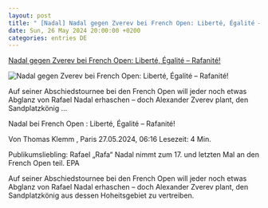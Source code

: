 ```yaml
---
layout: post
title: " [Nadal] Nadal gegen Zverev bei French Open: Liberté, Égalité – Rafanité!"
date: Sun, 26 May 2024 20:00:00 +0200
categories: entries DE
---
```

[Nadal gegen Zverev bei French Open: Liberté, Égalité – Rafanité!](https://www.faz.net/aktuell/sport/french-open/nadal-gegen-zverev-bei-french-open-liberte-egalite-rafanite-19744675.html)

![Nadal gegen Zverev bei French Open: Liberté, Égalité – Rafanité!](https://media0.faz.net/ppmedia/aktuell/sport/4034871828/1.9745070/facebook_teaser_fplus/publikumsliebling-rafael-rafa.jpg)

Auf seiner Abschiedstournee bei den French Open will jeder noch etwas Abglanz von Rafael Nadal erhaschen – doch Alexander Zverev plant, den Sandplatzkönig ...

Nadal bei French Open : Liberté, Égalité – Rafanité!

Von Thomas Klemm , Paris 27.05.2024, 06:16 Lesezeit: 4 Min.

Publikumsliebling: Rafael „Rafa“ Nadal nimmt zum 17. und letzten Mal an den French Open teil. EPA

Auf seiner Abschiedstournee bei den French Open will jeder noch etwas Abglanz von Rafael Nadal erhaschen – doch Alexander Zverev plant, den Sandplatzkönig aus dessen Hoheitsgebiet zu vertreiben.

